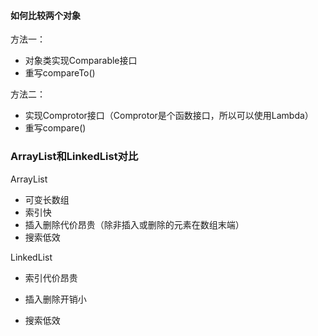 #### 如何比较两个对象

方法一：

- 对象类实现Comparable接口
- 重写compareTo()

方法二：

- 实现Comprotor接口（Comprotor是个函数接口，所以可以使用Lambda）
- 重写compare()

### ArrayList和LinkedList对比

ArrayList

- 可变长数组
- 索引快
- 插入删除代价昂贵（除非插入或删除的元素在数组末端）
- 搜索低效

LinkedList

- 索引代价昂贵

- 插入删除开销小
- 搜索低效